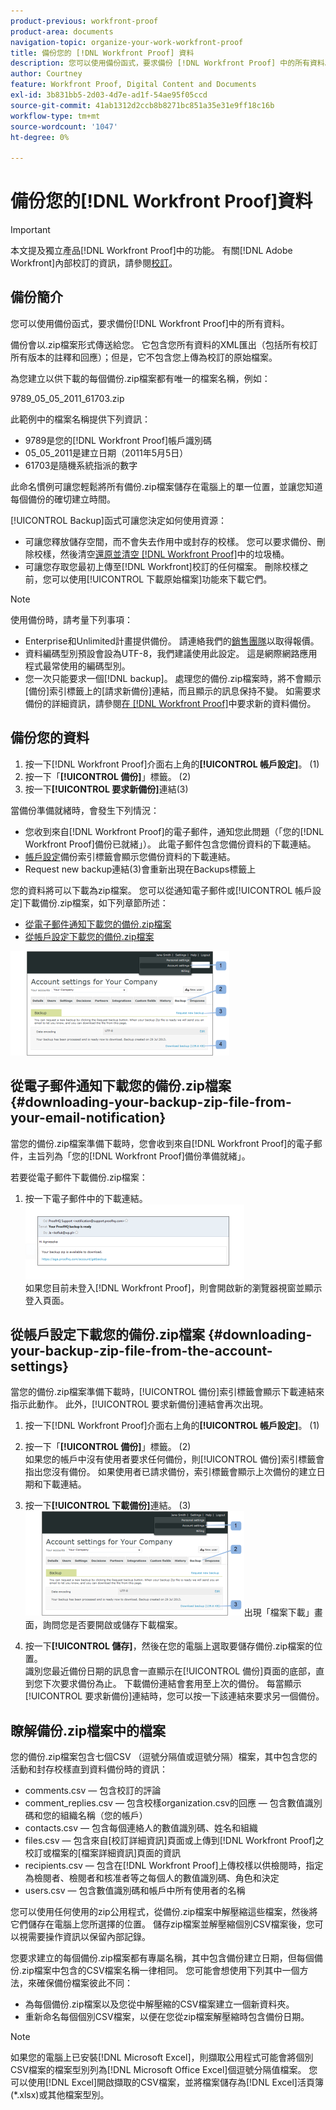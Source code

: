 ```yaml
---
product-previous: workfront-proof
product-area: documents
navigation-topic: organize-your-work-workfront-proof
title: 備份您的 [!DNL Workfront Proof] 資料
description: 您可以使用備份函式，要求備份 [!DNL Workfront Proof] 中的所有資料。
author: Courtney
feature: Workfront Proof, Digital Content and Documents
exl-id: 3b831bb5-2d03-4d7e-ad1f-54ae95f05ccd
source-git-commit: 41ab1312d2ccb8b8271bc851a35e31e9ff18c16b
workflow-type: tm+mt
source-wordcount: '1047'
ht-degree: 0%

---
```


# 備份您的[!DNL Workfront Proof]資料

>[!IMPORTANT]
>
>本文提及獨立產品[!DNL Workfront Proof]中的功能。 有關[!DNL Adobe Workfront]內部校訂的資訊，請參閱[校訂](../../../review-and-approve-work/proofing/proofing.md)。

## 備份簡介

您可以使用備份函式，要求備份[!DNL Workfront Proof]中的所有資料。

備份會以.zip檔案形式傳送給您。 它包含您所有資料的XML匯出（包括所有校訂所有版本的註釋和回應）；但是，它不包含您上傳為校訂的原始檔案。

為您建立以供下載的每個備份.zip檔案都有唯一的檔案名稱，例如：

9789_05_05_2011_61703.zip

此範例中的檔案名稱提供下列資訊：

* 9789是您的[!DNL Workfront Proof]帳戶識別碼
* 05_05_2011是建立日期（2011年5月5日）
* 61703是隨機系統指派的數字

此命名慣例可讓您輕鬆將所有備份.zip檔案儲存在電腦上的單一位置，並讓您知道每個備份的確切建立時間。

[!UICONTROL Backup]函式可讓您決定如何使用資源：

* 可讓您釋放儲存空間，而不會失去作用中或封存的校樣。 您可以要求備份、刪除校樣，然後清空[還原並清空 [!DNL Workfront Proof]](../../../workfront-proof/wp-work-proofsfiles/manage-your-work/restore-and-empty-trash.md)中的垃圾桶。
* 可讓您存取您最初上傳至[!DNL Workfront]校訂的任何檔案。 刪除校樣之前，您可以使用[!UICONTROL 下載原始檔案]功能來下載它們。

>[!NOTE]
>
>使用備份時，請考量下列事項：
>
>* Enterprise和Unlimited計畫提供備份。 請連絡我們的[銷售團隊](mailto:sales@proofhq.com)以取得報價。
>* 資料編碼型別預設會設為UTF-8，我們建議使用此設定。 這是網際網路應用程式最常使用的編碼型別。
>* 您一次只能要求一個[!DNL backup]。 處理您的備份.zip檔案時，將不會顯示[備份]索引標籤上的[請求新備份]連結，而且顯示的訊息保持不變。 如需要求備份的詳細資訊，請參閱[在 [!DNL Workfront Proof]](../../../workfront-proof/wp-acct-admin/account-settings/request-new-data-backup-in-wp.md)中要求新的資料備份。
>



## 備份您的資料

1. 按一下[!DNL Workfront Proof]介面右上角的&#x200B;**[!UICONTROL 帳戶設定]**。 (1)
1. 按一下「**[!UICONTROL 備份]**」標籤。 (2)
1. 按一下&#x200B;**[!UICONTROL 要求新備份]**&#x200B;連結(3)

當備份準備就緒時，會發生下列情況：

* 您收到來自[!DNL Workfront Proof]的電子郵件，通知您此問題（「您的[!DNL Workfront Proof]備份已就緒」）。 此電子郵件包含您備份資料的下載連結。
* [帳戶設定](https://support.workfront.com/hc/en-us/sections/115000912147-Account-settings)備份索引標籤會顯示您備份資料的下載連結。
* Request new backup連結(3)會重新出現在Backups標籤上

您的資料將可以下載為zip檔案。 您可以從通知電子郵件或[!UICONTROL 帳戶設定]下載備份.zip檔案，如下列章節所述：

* [從電子郵件通知下載您的備份.zip檔案](#downloading-your-backup-zip-file-from-your-email-notification)
* [從帳戶設定下載您的備份.zip檔案](#downloading-your-backup-zip-file-from-the-account-settings)

![Request_Backup.png](assets/request-backup-350x167.png)

## 從電子郵件通知下載您的備份.zip檔案 {#downloading-your-backup-zip-file-from-your-email-notification}

當您的備份.zip檔案準備下載時，您會收到來自[!DNL Workfront Proof]的電子郵件，主旨列為「您的[!DNL Workfront Proof]備份準備就緒」。

若要從電子郵件下載備份.zip檔案：

1. 按一下電子郵件中的下載連結。\
   ![Backup_mail.png](assets/backup-mail-350x120.png)\
   如果您目前未登入[!DNL Workfront Proof]，則會開啟新的瀏覽器視窗並顯示登入頁面。

## 從帳戶設定下載您的備份.zip檔案 {#downloading-your-backup-zip-file-from-the-account-settings}

當您的備份.zip檔案準備下載時，[!UICONTROL 備份]索引標籤會顯示下載連結來指示此動作。 此外，[!UICONTROL 要求新備份]連結會再次出現。

1. 按一下[!DNL Workfront Proof]介面右上角的&#x200B;**[!UICONTROL 帳戶設定]**。 (1)
1. 按一下「**[!UICONTROL 備份]**」標籤。 (2)\
   如果您的帳戶中沒有使用者要求任何備份，則[!UICONTROL 備份]索引標籤會指出您沒有備份。 如果使用者已請求備份，索引標籤會顯示上次備份的建立日期和下載連結。

1. 按一下&#x200B;**[!UICONTROL 下載備份]**&#x200B;連結。 (3)\
   ![Download_Backup.png](assets/download-backup-350x167.png)出現「檔案下載」畫面，詢問您是否要開啟或儲存下載檔案。

1. 按一下&#x200B;**[!UICONTROL 儲存]**，然後在您的電腦上選取要儲存備份.zip檔案的位置。\
   識別您最近備份日期的訊息會一直顯示在[!UICONTROL 備份]頁面的底部，直到您下次要求備份為止。 下載備份連結會套用至上次的備份。 每當顯示[!UICONTROL 要求新備份]連結時，您可以按一下該連結來要求另一個備份。

## 瞭解備份.zip檔案中的檔案

您的備份.zip檔案包含七個CSV （逗號分隔值或逗號分隔）檔案，其中包含您的活動和封存校樣直到資料備份時的資訊：

* comments.csv — 包含校訂的評論
* comment_replies.csv — 包含校樣organization.csv的回應 — 包含數值識別碼和您的組織名稱（您的帳戶）
* contacts.csv — 包含每個連絡人的數值識別碼、姓名和組織
* files.csv — 包含來自[校訂詳細資訊]頁面或上傳到[!DNL Workfront Proof]之校訂或檔案的[檔案詳細資訊]頁面的資訊
* recipients.csv — 包含在[!DNL Workfront Proof]上傳校樣以供檢閱時，指定為檢閱者、檢閱者和核准者等之每個人的數值識別碼、角色和決定
* users.csv — 包含數值識別碼和帳戶中所有使用者的名稱

您可以使用任何使用的zip公用程式，從備份.zip檔案中解壓縮這些檔案，然後將它們儲存在電腦上您所選擇的位置。 儲存zip檔案並解壓縮個別CSV檔案後，您可以視需要操作資訊以保留內部記錄。

您要求建立的每個備份.zip檔案都有專屬名稱，其中包含備份建立日期，但每個備份.zip檔案中包含的CSV檔案名稱一律相同。 您可能會想使用下列其中一個方法，來確保備份檔案彼此不同：

* 為每個備份.zip檔案以及您從中解壓縮的CSV檔案建立一個新資料夾。
* 重新命名每個個別CSV檔案，以便在您從zip檔案解壓縮時包含備份日期。

>[!NOTE]
>
>如果您的電腦上已安裝[!DNL Microsoft Excel]，則擷取公用程式可能會將個別CSV檔案的檔案型別列為[!DNL Microsoft Office Excel]個逗號分隔值檔案。 您可以使用[!DNL Excel]開啟擷取的CSV檔案，並將檔案儲存為[!DNL Excel]活頁簿(&#42;.xlsx)或其他檔案型別。
